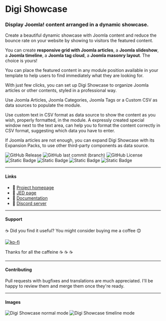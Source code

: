 # Digi Showcase
### Display Joomla! content arranged in a dynamic showcase.

Create a beautiful dynamic showcase with Joomla content and reduce the bounce rate on your website by showing to visitors the featured content.

You can create **responsive grid with Joomla articles**, a **Joomla slideshow**, a **Joomla timeline**, a **Joomla tag cloud**, a **Joomla masonry layout**. The choice is yours!

You can place the featured content in any module position available in your template to help users to find immediately what they are looking for.

With just few clicks, you can set up Digi Showcase to organize Joomla articles or other contents, styled in a professional way.

Use Joomla Articles, Joomla Categories, Joomla Tags or a Custom CSV as data sources to populate the module.

Use custom text in CSV format as data source to show the content as you wish, properly formatted, in the module. A expressly created special window next to the text area, can help you to format the content correctly in CSV format, suggesting which data you have to enter.

If Joomla articles are not enough, you can expand Digi Showcase with its Expansion Packs, to use other third-party components as data source.

![GitHub Release](https://img.shields.io/github/v/release/gregorionuti/Joomla-Digi-Showcase)
![GitHub last commit (branch)](https://img.shields.io/github/last-commit/gregorionuti/Joomla-Digi-Showcase/main)
![GitHub License](https://img.shields.io/github/license/gregorionuti/Joomla-Digi-Showcase)
![Static Badge](https://img.shields.io/badge/joomla-cadetblue?label=platform)
![Static Badge](https://img.shields.io/badge/3.9%2B%20%7C%204.0%2B-blue?logo=joomla&logoColor=white&label=joomla)
![Static Badge](https://img.shields.io/badge/module-orangered?logo=joomla&logoColor=white&label=type)
![Static Badge](https://img.shields.io/badge/7.0%2B%20%7C%208.0%2B-purple?logo=php&logoColor=white&label=php)

---

#### Links
- :link: [Project homepage](https://www.digigreg.com/en/products/joomla-modules/digi-showcase.html)
- :link: [JED page](https://extensions.joomla.org/extension/digi-showcase/)
- :book: [Documentation](https://www.digigreg.com/en/wiki/digi-showcase.html)
- :speech_balloon: [Discord server](https://discord.gg/VCtqbgjERH)

---

#### Support
:coffee: Did you find it useful? You might consider buying me a coffee :blush:

[![ko-fi](https://ko-fi.com/img/githubbutton_sm.svg)](https://ko-fi.com/Z8Z4U0RY9)

Thanks for all the caffeine :coffee: :coffee: :coffee:

---

#### Contributing
Pull requests with bugfixes and translations are much appreciated. I'll be happy to review them and merge them once they're ready.

---

#### Images
![Digi Showcase normal mode](https://www.digigreg.com/images/stories/products-descriptions/digi-showcase/digi-showcase-normal-mode.jpg)
![Digi Showcase timeline mode](https://www.digigreg.com/images/stories/products-descriptions/digi-showcase/digi-showcase-timeline-mode.jpg)
